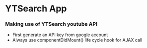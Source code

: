 # YTSearch App

### Making use of YTSearch youtube API

- First generate an API key from google account
- Always use componentDidMount() life cycle hook for AJAX call
